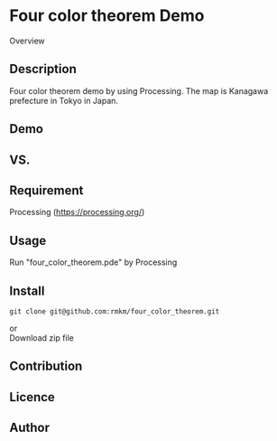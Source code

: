 Four color theorem Demo
====

Overview

## Description
Four color theorem demo by using Processing. The map is Kanagawa prefecture in Tokyo in Japan.

## Demo

## VS. 

## Requirement
Processing (https://processing.org/)

## Usage
Run "four_color_theorem.pde" by Processing

## Install
```
git clone git@github.com:rmkm/four_color_theorem.git
```
or  
Download zip file

## Contribution

## Licence

## Author
